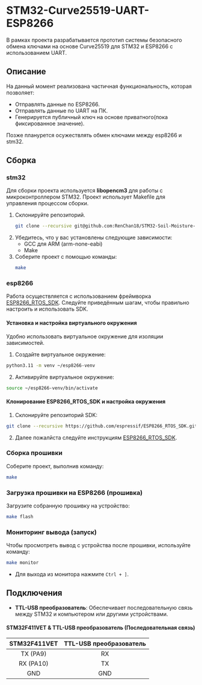 # STM32-Curve25519-UART-ESP8266

В рамках проекта разрабатывается прототип системы безопасного обмена ключами на основе Curve25519 для STM32 и ESP8266 с использованием UART.

## Описание

На данный момент реализована частичная функциональность, которая позволяет:
- Отправлять данные по ESP8266.
- Отправлять данные по UART на ПК.
- Генерируется публичный ключ на основе приватного(пока фиксированное значение).

Позже планурется осужествлять обмен ключами между esp8266 и stm32.

## Сборка

### stm32
Для сборки проекта используется **libopencm3** для работы с микроконтроллером STM32. Проект использует Makefile для управления процессом сборки.

1. Склонируйте репозиторий.
   ```bash
   git clone --recursive git@github.com:RenChan18/STM32-Soil-Moisture-Monitor-with-Local-Server.git
   ```
2. Убедитесь, что у вас установлены следующие зависимости:
   - GCC для ARM (arm-none-eabi)
   - Make
3. Соберите проект с помощью команды:
   ```bash
   make
   ```

### esp8266
Работа осуществляется с использованием фреймворка [ESP8266_RTOS_SDK](https://github.com/espressif/ESP8266_RTOS_SDK).
Следуйте приведённым шагам, чтобы правильно настроить и использовать SDK.

#### Установка и настройка виртуального окружения
Удобно использовать виртуальное окружение для изоляции зависимостей.
1. Создайте виртуальное окружение:
```bash
python3.11 -m venv ~/esp8266-venv
```
2. Активируйте виртуальное окружение:
```bash
source ~/esp8266-venv/bin/activate
```

#### Клонирование ESP8266_RTOS_SDK и настройка окружения
1. Склонируйте репозиторий SDK:
```bash
git clone --recursive https://github.com/espressif/ESP8266_RTOS_SDK.git
```
2. Далее пожалйста следуйте инструкциям [ESP8266_RTOS_SDK](https://github.com/espressif/ESP8266_RTOS_SDK).

### Сборка прошивки
Соберите проект, выполнив команду:
```bash
make
```

### Загрузка прошивки на ESP8266 (прошивка)
Загрузите собранную прошивку на устройство:
```bash
make flash
```

### Мониторинг вывода (запуск)
Чтобы просмотреть вывод с устройства после прошивки, используйте команду:
```bash
make monitor
```

- Для выхода из монитора нажмите `Ctrl + ]`.

## Подключения

- **TTL-USB преобразователь**: Обеспечивает последовательную связь между STM32 и компьютером или другими устройствами.

#### **STM32F411VET & TTL-USB преобразователь (Последовательная связь)**
| **STM32F411VET** | **TTL-USB преобразователь** |
| :--------------: | :-----------------------: |
|       TX (PA9)    |          RX               |
|       RX (PA10)   |          TX               |
|       GND         |          GND              |


